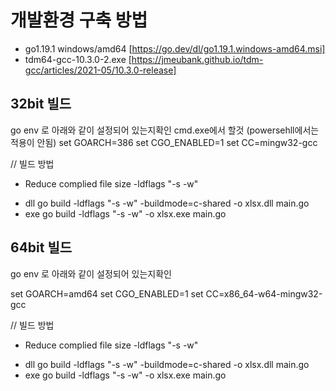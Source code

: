 # 개발환경 구축 방법

- go1.19.1 windows/amd64 [https://go.dev/dl/go1.19.1.windows-amd64.msi]
- tdm64-gcc-10.3.0-2.exe [https://jmeubank.github.io/tdm-gcc/articles/2021-05/10.3.0-release]


## 32bit 빌드

go env 로 아래와 같이 설정되어 있는지확인
cmd.exe에서 할것 (powersehll에서는 적용이 안됨)
set GOARCH=386
set CGO_ENABLED=1
set CC=mingw32-gcc

// 빌드 방법
- Reduce complied file size
    -ldflags "-s -w"
* dll
    go build -ldflags "-s -w" -buildmode=c-shared -o xlsx.dll main.go
* exe
    go build -ldflags "-s -w" -o xlsx.exe main.go


## 64bit 빌드

go env 로 아래와 같이 설정되어 있는지확인

set GOARCH=amd64
set CGO_ENABLED=1
set CC=x86_64-w64-mingw32-gcc

// 빌드 방법
- Reduce complied file size
    -ldflags "-s -w"
* dll
    go build -ldflags "-s -w" -buildmode=c-shared -o xlsx.dll main.go
* exe
    go build -ldflags "-s -w" -o xlsx.exe main.go
